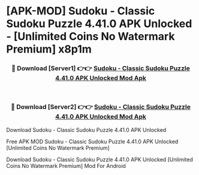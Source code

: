 # [APK-MOD] Sudoku - Classic Sudoku Puzzle 4.41.0 APK Unlocked - [Unlimited Coins No Watermark Premium] x8p1m



<div align="center">
<h3>🔴 Download [Server1] 👉👉 <a href="https://momento.my/?title=Sudoku_-_Classic_Sudoku_Puzzle_4.41.0_APK_Unlocked">Sudoku - Classic Sudoku Puzzle 4.41.0 APK Unlocked Mod Apk</a></h3><br>

<h3>🔴 Download [Server2] 👉👉 <a href="https://momento.my/?title=Sudoku_-_Classic_Sudoku_Puzzle_4.41.0_APK_Unlocked">Sudoku - Classic Sudoku Puzzle 4.41.0 APK Unlocked Mod Apk</a></h3>
</div>



Download Sudoku - Classic Sudoku Puzzle 4.41.0 APK Unlocked 

Free APK MOD Sudoku - Classic Sudoku Puzzle 4.41.0 APK Unlocked [Unlimited Coins No Watermark Premium]

Download Sudoku - Classic Sudoku Puzzle 4.41.0 APK Unlocked [Unlimited Coins No Watermark Premium] Mod For Android
